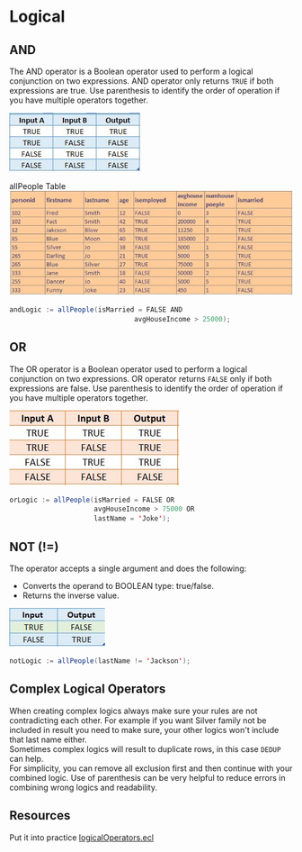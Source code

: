 # Logical

## AND

The AND operator is a Boolean operator used to perform a logical conjunction on two expressions. AND operator only returns `TRUE` if both expressions are true. Use parenthesis to identify the order of operation if you have multiple operators together.

![AND table](./Images/AndTable.JPG)

allPeople Table
![AND table](./Images/allPeople.JPG)

```java
andLogic := allPeople(isMarried = FALSE AND
                               avgHouseIncome > 25000);
```

## OR

The OR operator is a Boolean operator used to perform a logical conjunction on two expressions. OR operator returns `FALSE` only if both expressions are false. Use parenthesis to identify the order of operation if you have multiple operators together.

![AND table](./Images/OrTable.JPG)

```java
orLogic := allPeople(isMarried = FALSE OR
                     avgHouseIncome > 75000 OR
                     lastName = 'Joke');
```

## NOT (!=)

The operator accepts a single argument and does the following:

- Converts the operand to BOOLEAN type: true/false.
- Returns the inverse value.

![AND table](./Images/notTable.JPG)

```java
notLogic := allPeople(lastName != 'Jackson');
```

## Complex Logical Operators

When creating complex logics always make sure your rules are not contradicting each other.
For example if you want Silver family not be included in result you need to make sure, your other logics won't include that last name either.\
Sometimes complex logics will result to duplicate rows, in this case `DEDUP` can help.\
For simplicity, you can remove all exclusion first and then continue with your combined logic.
Use of parenthesis can be very helpful to reduce errors in combining wrong logics and readability.

## Resources

Put it into practice [logicalOperators.ecl](https://ide.hpccsystems.com/workspaces/share/291d17d9-e5cb-4fac-83c2-ac5997c28a31)

